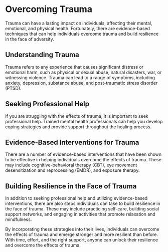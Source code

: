 Overcoming Trauma
===============================================

Trauma can have a lasting impact on individuals, affecting their mental, emotional, and physical health. Fortunately, there are evidence-based techniques that can help individuals overcome trauma and build resilience in the face of adversity.

Understanding Trauma
--------------------

Trauma refers to any experience that causes significant distress or emotional harm, such as physical or sexual abuse, natural disasters, war, or witnessing violence. Trauma can lead to a range of symptoms, including anxiety, depression, substance abuse, and post-traumatic stress disorder (PTSD).

Seeking Professional Help
-------------------------

If you are struggling with the effects of trauma, it is important to seek professional help. Trained mental health professionals can help you develop coping strategies and provide support throughout the healing process.

Evidence-Based Interventions for Trauma
---------------------------------------

There are a number of evidence-based interventions that have been shown to be effective in helping individuals overcome the effects of trauma. These may include cognitive-behavioral therapy (CBT), eye movement desensitization and reprocessing (EMDR), and exposure therapy.

Building Resilience in the Face of Trauma
-----------------------------------------

In addition to seeking professional help and utilizing evidence-based interventions, there are also steps individuals can take to build resilience in the face of trauma. These may include practicing self-care, building social support networks, and engaging in activities that promote relaxation and mindfulness.

By incorporating these strategies into their lives, individuals can overcome the effects of trauma and emerge stronger and more resilient than before. With time, effort, and the right support, anyone can unlock their resilience and overcome the effects of trauma.
